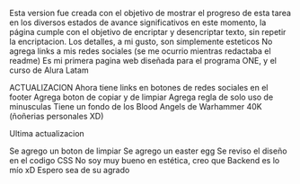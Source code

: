 Esta version fue creada con el objetivo de mostrar el progreso de esta tarea en los diversos estados de avance significativos
en este momento, la página cumple con el objetivo de encriptar y desencriptar texto, sin repetir la encriptacion.
Los detalles, a mi gusto, son simplemente esteticos
No agrega links a mis redes sociales (se me ocurrio mientras redactaba el readme)
Es mi primera pagina web diseñada para el programa ONE, y el curso de Alura Latam

ACTUALIZACION
Ahora tiene links en botones de redes sociales en el footer
Agrega boton de copiar y de limpiar
Agrega regla de solo uso de minusculas
Tiene un fondo de los Blood Angels de Warhammer 40K (ñoñerias personales XD)

Ultima actualizacion

Se agrego un boton de limpiar
Se agrego un easter egg
Se reviso el diseño en el codigo CSS
No soy muy bueno en estética, creo que Backend es lo mío xD
Espero sea de su agrado
